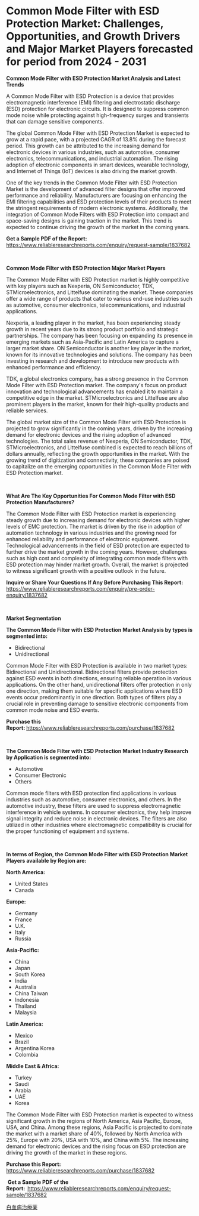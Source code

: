 <p><h1>Common Mode Filter with ESD Protection Market: Challenges, Opportunities, and Growth Drivers and Major Market Players forecasted for period from 2024 - 2031</h1></p><p><strong>Common Mode Filter with ESD Protection Market Analysis and Latest Trends</strong></p>
<p><p>A Common Mode Filter with ESD Protection is a device that provides electromagnetic interference (EMI) filtering and electrostatic discharge (ESD) protection for electronic circuits. It is designed to suppress common mode noise while protecting against high-frequency surges and transients that can damage sensitive components.</p><p>The global Common Mode Filter with ESD Protection Market is expected to grow at a rapid pace, with a projected CAGR of 13.8% during the forecast period. This growth can be attributed to the increasing demand for electronic devices in various industries, such as automotive, consumer electronics, telecommunications, and industrial automation. The rising adoption of electronic components in smart devices, wearable technology, and Internet of Things (IoT) devices is also driving the market growth.</p><p>One of the key trends in the Common Mode Filter with ESD Protection Market is the development of advanced filter designs that offer improved performance and reliability. Manufacturers are focusing on enhancing the EMI filtering capabilities and ESD protection levels of their products to meet the stringent requirements of modern electronic systems. Additionally, the integration of Common Mode Filters with ESD Protection into compact and space-saving designs is gaining traction in the market. This trend is expected to continue driving the growth of the market in the coming years.</p></p>
<p><strong>Get a Sample PDF of the Report:&nbsp;</strong> <a href="https://www.reliableresearchreports.com/enquiry/request-sample/1837682">https://www.reliableresearchreports.com/enquiry/request-sample/1837682</a></p>
<p>&nbsp;</p>
<p><strong>Common Mode Filter with ESD Protection Major Market Players</strong></p>
<p><p>The Common Mode Filter with ESD Protection market is highly competitive with key players such as Nexperia, ON Semiconductor, TDK, STMicroelectronics, and Littelfuse dominating the market. These companies offer a wide range of products that cater to various end-use industries such as automotive, consumer electronics, telecommunications, and industrial applications.</p><p>Nexperia, a leading player in the market, has been experiencing steady growth in recent years due to its strong product portfolio and strategic partnerships. The company has been focusing on expanding its presence in emerging markets such as Asia-Pacific and Latin America to capture a larger market share. ON Semiconductor is another key player in the market, known for its innovative technologies and solutions. The company has been investing in research and development to introduce new products with enhanced performance and efficiency.</p><p>TDK, a global electronics company, has a strong presence in the Common Mode Filter with ESD Protection market. The company's focus on product innovation and technological advancements has enabled it to maintain a competitive edge in the market. STMicroelectronics and Littelfuse are also prominent players in the market, known for their high-quality products and reliable services.</p><p>The global market size of the Common Mode Filter with ESD Protection is projected to grow significantly in the coming years, driven by the increasing demand for electronic devices and the rising adoption of advanced technologies. The total sales revenue of Nexperia, ON Semiconductor, TDK, STMicroelectronics, and Littelfuse combined is expected to reach billions of dollars annually, reflecting the growth opportunities in the market. With the growing trend of digitization and connectivity, these companies are poised to capitalize on the emerging opportunities in the Common Mode Filter with ESD Protection market.</p></p>
<p>&nbsp;</p>
<p><strong>What Are The Key Opportunities For Common Mode Filter with ESD Protection Manufacturers?</strong></p>
<p><p>The Common Mode Filter with ESD Protection market is experiencing steady growth due to increasing demand for electronic devices with higher levels of EMC protection. The market is driven by the rise in adoption of automation technology in various industries and the growing need for enhanced reliability and performance of electronic equipment. Technological advancements in the field of ESD protection are expected to further drive the market growth in the coming years. However, challenges such as high cost and complexity of integrating common mode filters with ESD protection may hinder market growth. Overall, the market is projected to witness significant growth with a positive outlook in the future.</p></p>
<p><strong>Inquire or Share Your Questions If Any Before Purchasing This Report:</strong> <a href="https://www.reliableresearchreports.com/enquiry/pre-order-enquiry/1837682">https://www.reliableresearchreports.com/enquiry/pre-order-enquiry/1837682</a></p>
<p>&nbsp;</p>
<p><strong>Market Segmentation</strong></p>
<p><strong>The Common Mode Filter with ESD Protection Market Analysis by types is segmented into:</strong></p>
<p><ul><li>Bidirectional</li><li>Unidirectional</li></ul></p>
<p><p>Common Mode Filter with ESD Protection is available in two market types: Bidirectional and Unidirectional. Bidirectional filters provide protection against ESD events in both directions, ensuring reliable operation in various applications. On the other hand, unidirectional filters offer protection in only one direction, making them suitable for specific applications where ESD events occur predominantly in one direction. Both types of filters play a crucial role in preventing damage to sensitive electronic components from common mode noise and ESD events.</p></p>
<p><strong>Purchase this Report:&nbsp;</strong><a href="https://www.reliableresearchreports.com/purchase/1837682">https://www.reliableresearchreports.com/purchase/1837682</a></p>
<p>&nbsp;</p>
<p><strong>The Common Mode Filter with ESD Protection Market Industry Research by Application is segmented into:</strong></p>
<p><ul><li>Automotive</li><li>Consumer Electronic</li><li>Others</li></ul></p>
<p><p>Common mode filters with ESD protection find applications in various industries such as automotive, consumer electronics, and others. In the automotive industry, these filters are used to suppress electromagnetic interference in vehicle systems. In consumer electronics, they help improve signal integrity and reduce noise in electronic devices. The filters are also utilized in other industries where electromagnetic compatibility is crucial for the proper functioning of equipment and systems.</p></p>
<p>&nbsp;</p>
<p><strong>In terms of Region, the Common Mode Filter with ESD Protection Market Players available by Region are:</strong></p>
<p>
    <p> <strong> North America: </strong>
        <ul>
            <li>United States</li>
            <li>Canada</li>
        </ul>
        </p> 
    <p> <strong> Europe: </strong>
        <ul>
            <li>Germany</li>
            <li>France</li>
            <li>U.K.</li>
            <li>Italy</li>
            <li>Russia</li>
        </ul>
        </p> 
    <p> <strong> Asia-Pacific: </strong>
        <ul>
            <li>China</li>
            <li>Japan</li>
            <li>South Korea</li>
            <li>India</li>
            <li>Australia</li>
            <li>China Taiwan</li>
            <li>Indonesia</li>
            <li>Thailand</li>
            <li>Malaysia</li>
        </ul>
        </p> 
    <p> <strong> Latin America: </strong>
        <ul>
            <li>Mexico</li>
            <li>Brazil</li>
            <li>Argentina Korea</li>
            <li>Colombia</li>
        </ul>
        </p> 
    <p> <strong> Middle East & Africa: </strong>
        <ul>
            <li>Turkey</li>
            <li>Saudi</li>
            <li>Arabia</li>
            <li>UAE</li>
            <li>Korea</li>
        </ul>
    </p>
    </p>
<p><p>The Common Mode Filter with ESD Protection market is expected to witness significant growth in the regions of North America, Asia Pacific, Europe, USA, and China. Among these regions, Asia Pacific is projected to dominate the market with a market share of 40%, followed by North America with 25%, Europe with 20%, USA with 10%, and China with 5%. The increasing demand for electronic devices and the rising focus on ESD protection are driving the growth of the market in these regions.</p></p>
<p><strong>Purchase this Report: </strong><a href="https://www.reliableresearchreports.com/purchase/1837682">https://www.reliableresearchreports.com/purchase/1837682</a></p>
<p>&nbsp;<strong>Get a Sample PDF of the Report:&nbsp;&nbsp;</strong><a href="https://www.reliableresearchreports.com/enquiry/request-sample/1837682">https://www.reliableresearchreports.com/enquiry/request-sample/1837682</a></p>
<p><strong></strong></p>
<p><p><a href="https://github.com/zekaoe592392/Market-Research-Report-List-1/blob/main/126747411654.md">白血病治療薬</a></p></p>